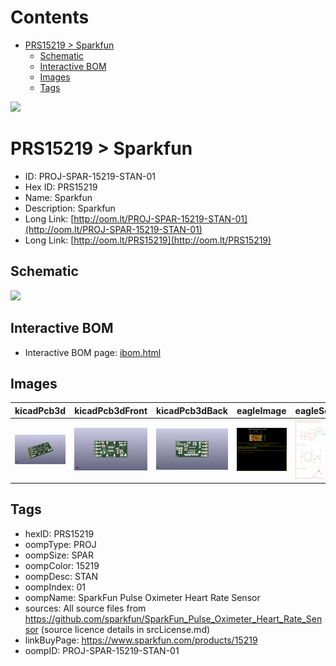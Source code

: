 



Contents
========

* [PRS15219 > Sparkfun](#prs15219--sparkfun)
	* [Schematic](#schematic)
	* [Interactive BOM](#interactive-bom)
	* [Images](#images)
	* [Tags](#tags)
  
![][im]
# PRS15219 > Sparkfun

- ID: PROJ-SPAR-15219-STAN-01
- Hex ID: PRS15219
- Name: Sparkfun
- Description: Sparkfun
- Long Link: [http://oom.lt/PROJ-SPAR-15219-STAN-01](http://oom.lt/PROJ-SPAR-15219-STAN-01)
- Long Link: [http://oom.lt/PRS15219](http://oom.lt/PRS15219)

## Schematic
  
![][schem]
## Interactive BOM

- Interactive BOM page: [ibom.html](https://htmlpreview.github.io/?https://github.com/oomlout/oomlout_OOMP_projects/blob/main/PROJ-SPAR-15219-STAN-01/kicad/bom/ibom.html)

## Images
  
  

|kicadPcb3d|kicadPcb3dFront|kicadPcb3dBack|eagleImage|eagleSchemImage|
| :---: | :---: | :---: | :---: | :---: |
|[![kicadPcb3d](kicadPcb3d_140.png)](kicadPcb3d.png)|[![kicadPcb3dFront](kicadPcb3dFront_140.png)](kicadPcb3dFront.png)|[![kicadPcb3dBack](kicadPcb3dBack_140.png)](kicadPcb3dBack.png)|[![eagleImage](eagleImage_140.png)](eagleImage.png)|[![eagleSchemImage](eagleSchemImage_140.png)](eagleSchemImage.png)|

## Tags

- hexID: PRS15219
- oompType: PROJ
- oompSize: SPAR
- oompColor: 15219
- oompDesc: STAN
- oompIndex: 01
- oompName: SparkFun Pulse Oximeter Heart Rate Sensor
- sources: All source files from https://github.com/sparkfun/SparkFun_Pulse_Oximeter_Heart_Rate_Sensor (source licence details in srcLicense.md)
- linkBuyPage: https://www.sparkfun.com/products/15219
- oompID: PROJ-SPAR-15219-STAN-01



[im]: kicadPcb3d_450.png
[schem]: eagleSchemImage.png
